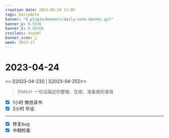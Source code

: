 ```yaml
---
creation date: 2023-04-24 11:05
tags: DailyNote
banner: "0.plugin/banners/daily-note-banner.gif"
banner_y: 0.5536
banner_x: 0.50168
cssclass: noyaml
banner_icon: 💌
week: 2023-17
---
```


# 2023-04-24

<< [[2023-04-23]] | [[2023-04-25]]>>


> [!info]+ 一句话描述你要做、在做、准备做的事情
> 


- [x] 1小时 微信读书
- [x] 2小时 毕设

---

- [x] 修复bug
- [x] 中期检查